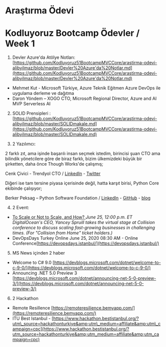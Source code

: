 # Araştırma Ödevi

# Kodluyoruz Bootcamp Ödevler / Week 1

1) Devler Azure&#39;da Atölye Notları: [https://github.com/Kodluyoruz51BootcampMVCCore/arastirma-odevi-alibyilmaz/blob/master/Devler%20Azure'da%20Notlar.md](https://github.com/Kodluyoruz51BootcampMVCCore/arastirma-odevi-alibyilmaz/blob/master/Devler%20Azure'da%20Notlar.md)

- Mehmet Kut - Microsoft Türkiye, Azure Teknik Eğitmen Azure DevOps ile uygulama derleme ve dağıtma
- Daron Yöndem – XOGO CTO, Microsoft Regional Director, Azure and AI MVP Serverless AI

2) SOLID Prensipleri : [https://github.com/Kodluyoruz51BootcampMVCCore/arastirma-odevi-alibyilmaz/blob/master/SOLIDmakale.md](https://github.com/Kodluyoruz51BootcampMVCCore/arastirma-odevi-alibyilmaz/blob/master/SOLIDmakale.md)

3) 2 Yazılımcı:

2 farklı zıt, ama işinde başarılı insan seçmek istedim, birincisi şuan CTO ama bilindik yönetcilere göre de biraz farklı, bizim ülkemizdeki büyük bir şirketten, daha önce Though Works&#39;de çalışmış;

Cenk Çivici - Trendyol CTO / [LinkedIn](https://www.linkedin.com/in/cenkcivici/) - [Twitter](https://twitter.com/cenkcivici)

Diğeri ise tam tersine piyasa içerisinde değil, hatta karşıt birisi, Python Core ekibinde çalışıyor;

Berker Peksag – Python Software Foundation / [LinkedIn](https://www.linkedin.com/in/berkerpeksag/) - [GitHub](https://github.com/berkerpeksag) - [blog](http://berkerpeksag.com/)

4) 2 Event:

- [To Scale or Not to Scale, and How?
](https://collisionconf.com/schedule?menu%5Bdate%5D=2020-06-25&amp;page=1&amp;query=yancey)_June 25, 12:00 p.m. ET_
_DigitalOcean&#39;s CEO, Yancey Spruill takes the virtual stage at Collision conference to discuss scaling fast-growing businesses in challenging times. (For &quot;Collision from Home&quot; ticket holders.)_
- DevOpsDays Turkey Online June 25, 2020 08:30 AM - Online Conference[https://devopsdays.istanbul/](https://devopsdays.istanbul/)

5) MS News içinden 2 haber

- Welcome to C# 9.0 [https://devblogs.microsoft.com/dotnet/welcome-to-c-9-0/](https://devblogs.microsoft.com/dotnet/welcome-to-c-9-0/)
- Announcing .NET 5.0 Preview 3 [https://devblogs.microsoft.com/dotnet/announcing-net-5-0-preview-3/](https://devblogs.microsoft.com/dotnet/announcing-net-5-0-preview-3/)

6) 2 Hackathon

- Remote Resillence [https://remoteresilience.bemyapp.com/](https://remoteresilience.bemyapp.com/)
- ITU Best Istanbul - [https://www.hackathon.bestistanbul.org/?utm\_source=hackathonturkiye&amp;utm\_medium=affiliate&amp;utm\_campaign=cpc](https://www.hackathon.bestistanbul.org/?utm_source=hackathonturkiye&amp;utm_medium=affiliate&amp;utm_campaign=cpc)
